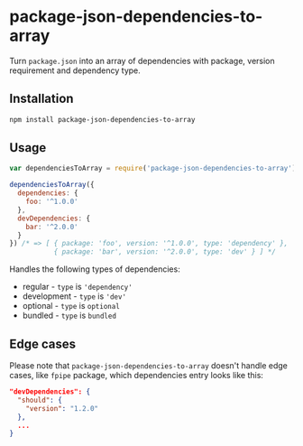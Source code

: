 # package-json-dependencies-to-array
Turn `package.json` into an array of dependencies with package, version
requirement and dependency type.

## Installation

```sh
npm install package-json-dependencies-to-array
```

## Usage

```js
var dependenciesToArray = require('package-json-dependencies-to-array');

dependenciesToArray({
  dependencies: {
    foo: '^1.0.0'
  },
  devDependencies: {
    bar: '^2.0.0'
  }
}) /* => [ { package: 'foo', version: '^1.0.0', type: 'dependency' },
           { package: 'bar', version: '^2.0.0', type: 'dev' } ] */
```

Handles the following types of dependencies:

* regular - `type` is `'dependency'`
* development - `type` is `'dev'`
* optional - `type` is `optional`
* bundled - `type` is `bundled`

## Edge cases
Please note that `package-json-dependencies-to-array` doesn't handle edge
cases, like `fpipe` package, which dependencies entry looks like this:

```json
"devDependencies": {
  "should": {
    "version": "1.2.0"
  },
  ...
}
```
